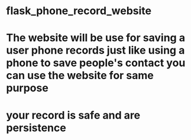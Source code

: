 # flask_phone_record_website
# The website will be use for saving a user phone records just like using a phone to save people's contact you can use the website for same purpose
# your record is safe and are persistence

